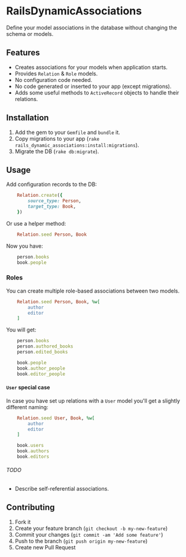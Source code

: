 # RailsDynamicAssociations

Define your model associations in the database without changing the schema or models.

## Features

* Creates associations for your models when application starts.
* Provides `Relation` & `Role` models.
* No configuration code needed.
* No code generated or inserted to your app (except migrations).
* Adds some useful methods to `ActiveRecord` objects to handle their relations.

## Installation

1. Add the gem to your `Gemfile` and `bundle` it.
2. Copy migrations to your app (`rake rails_dynamic_associations:install:migrations`).
3. Migrate the DB (`rake db:migrate`).

## Usage

Add configuration records to the DB:

``` ruby
	Relation.create({
		source_type: Person,
		target_type: Book,
	})
```

Or use a helper method:

``` ruby
	Relation.seed Person, Book
```

Now you have:

``` ruby
	person.books
	book.people
```

### Roles

You can create multiple role-based associations between two models.

``` ruby
	Relation.seed Person, Book, %w[
		author
		editor
	]
```

You will get:

``` ruby
	person.books
	person.authored_books
	person.edited_books

	book.people
	book.author_people
	book.editor_people
```

#### `User` special case

In case you have set up relations with a `User` model you'll get a slightly different naming:

``` ruby
	Relation.seed User, Book, %w[
		author
		editor
	]
```

``` ruby
	book.users
	book.authors
	book.editors
```

###### TODO

* Describe self-referential associations.

## Contributing

1. Fork it
2. Create your feature branch (`git checkout -b my-new-feature`)
3. Commit your changes (`git commit -am 'Add some feature'`)
4. Push to the branch (`git push origin my-new-feature`)
5. Create new Pull Request
